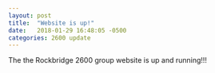 ```yaml
---
layout: post
title:  "Website is up!"
date:   2018-01-29 16:48:05 -0500
categories: 2600 update
---
```


The the Rockbridge 2600 group website is up and running!!!